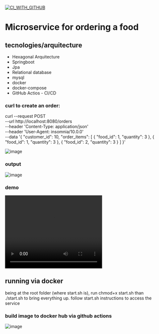 [![CI_WITH_GITHUB](https://github.com/lcmartins/food/actions/workflows/docker-publish.yml/badge.svg)](https://github.com/lcmartins/food/actions/workflows/docker-publish.yml)
# Microservice for ordering a food

## tecnologies/arquitecture

- Hexagonal Arquitecture
- Springboot
- Jpa
- Relational database
- mysql
- docker
- docker-compose
- GitHub Actios - CI/CD

### curl to create an order:

curl --request POST \
  --url http://localhost:8080/orders \
  --header 'Content-Type: application/json' \
  --header 'User-Agent: insomnia/10.0.0' \
  --data '{
	"customer_id": 10,
	"order_items": [
		{
			"food_id": 1,
			"quantity": 3
		},
		{
			"food_id": 1,
			"quantity": 3
		},
		{
			"food_id": 2,
			"quantity": 3
		}
	]
}'

![image](https://github.com/user-attachments/assets/f657422f-b413-490a-a36d-dbbfab2a2669)


### output
![image](https://github.com/user-attachments/assets/85a03531-a68f-4bc4-b478-68bbeed646e1)

### demo
<video width="320" height="240" controls>
  <source src="demo.mp4" type="video/mp4">
</video>


## running via docker
being at the root folder (where start.sh is), run chmod+x start.sh
than ./start.sh to bring everything up. follow start.sh instructions to access the service


### build image to docker hub via github actions
![image](https://github.com/user-attachments/assets/82829bf3-826f-4585-a304-8dcb3be4c2c3)
